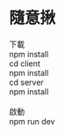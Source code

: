 # 隨意揪

下載 <br/>
npm install <br/>
cd client <br/>
npm install <br/>
cd server <br/>
npm install <br/>
<br/>
啟動 <br/>
npm run dev <br/>
